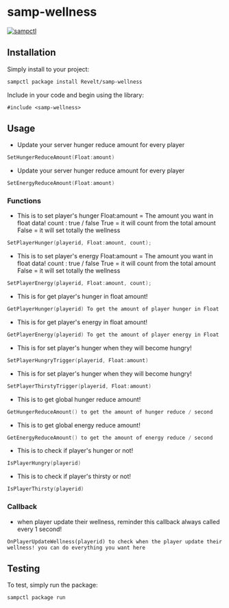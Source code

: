 # samp-wellness

[![sampctl](https://img.shields.io/badge/sampctl-samp--wellness-2f2f2f.svg?style=for-the-badge)](https://github.com/Revelt/samp-wellness)

<!--
Short description of your library, why it's useful, some examples, pictures or
videos. Link to your forum release thread too.

Remember: You can use "forumfmt" to convert this readme to forum BBCode!

What the sections below should be used for:

`## Installation`: Leave this section un-edited unless you have some specific
additional installation procedure.

`## Testing`: Whether your library is tested with a simple `main()` and `print`,
unit-tested, or demonstrated via prompting the player to connect, you should
include some basic information for users to try out your code in some way.

And finally, maintaining your version number`:

* Follow [Semantic Versioning](https://semver.org/)
* When you release a new version, update `VERSION` and `git tag` it
* Versioning is important for sampctl to use the version control features

Happy Pawning!
-->

## Installation

Simply install to your project:

```bash
sampctl package install Revelt/samp-wellness
```

Include in your code and begin using the library:

```pawn
#include <samp-wellness>
```

## Usage

- Update your server hunger reduce amount for every player

```c
SetHungerReduceAmount(Float:amount)
```

- Update your server hunger reduce amount for every player

```c
SetEnergyReduceAmount(Float:amount)
```

### Functions
- This is to set player's hunger
Float:amount = The amount you want in float data!
count : true / false
True = it will count from the total amount
False = it will set totally the wellness
```c
SetPlayerHunger(playerid, Float:amount, count);
```

- This is to set player's energy
Float:amount = The amount you want in float data!
count : true / false
True = it will count from the total amount
False = it will set totally the wellness
```c
SetPlayerEnergy(playerid, Float:amount, count);
```

- This is for get player's hunger in float amount!

```c
GetPlayerHunger(playerid) To get the amount of player hunger in Float
```

- This is for get player's energy in float amount!

```c
GetPlayerEnergy(playerid) To get the amount of player energy in Float
```

- This is for set player's hunger when they will become hungry!

```c
SetPlayerHungryTrigger(playerid, Float:amount)
```

- This is for set player's hunger when they will become hungry!

```c
SetPlayerThirstyTrigger(playerid, Float:amount)
```

- This is to get global hunger reduce amount!

```c
GetHungerReduceAmount() to get the amount of hunger reduce / second
```

- This is to get global energy reduce amount!

```c
GetEnergyReduceAmount() to get the amount of energy reduce / second
```

- This is to check if player's hunger or not!

```c
IsPlayerHungry(playerid)
```

- This is to check if player's thirsty or not!

```c
IsPlayerThirsty(playerid)
```
### Callback
- when player update their wellness, reminder this callback always called every 1 second!

```
OnPlayerUpdateWellness(playerid) to check when the player update their wellness! you can do everything you want here
```

## Testing

<!--
Depending on whether your package is tested via in-game "demo tests" or
y_testing unit-tests, you should indicate to readers what to expect below here.
-->

To test, simply run the package:

```bash
sampctl package run
```

